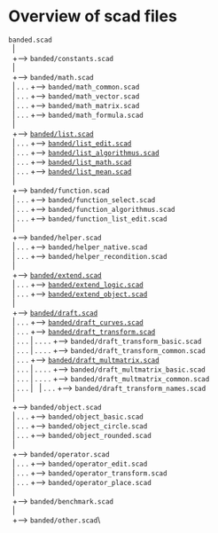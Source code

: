 
Overview of scad files
======================

`banded.scad`\
` `|\
` `+--> `banded/constants.scad`\
` `|\
` `+--> `banded/math.scad`\
` `| . . . +--> `banded/math_common.scad`\
` `| . . . +--> `banded/math_vector.scad`\
` `| . . . +--> `banded/math_matrix.scad`\
` `| . . . +--> `banded/math_formula.scad`\
` `|\
` `+--> [`banded/list.scad`](list.md "Functions for work with lists")\
` `| . . . +--> [`banded/list_edit.scad`](list.md#editing-lists- "Editing lists")\
` `| . . . +--> [`banded/list_algorithmus.scad`](list.md#algorithm-on-lists- "Algorithm on lists")\
` `| . . . +--> [`banded/list_math.scad`](list.md#math-on-lists- "Math on lists")\
` `| . . . +--> [`banded/list_mean.scad`](list.md#calculating-mean- "Calculating mean")\
` `|\
` `+--> `banded/function.scad`\
` `| . . . +--> `banded/function_select.scad`\
` `| . . . +--> `banded/function_algorithmus.scad`\
` `| . . . +--> `banded/function_list_edit.scad`\
` `|\
` `+--> `banded/helper.scad`\
` `| . . . +--> `banded/helper_native.scad`\
` `| . . . +--> `banded/helper_recondition.scad`\
` `|\
` `+--> [`banded/extend.scad`](extend.md "Control the level of detail of a mesh")\
` `| . . . +--> [`banded/extend_logic.scad`](extend.md#functions-)\
` `| . . . +--> [`banded/extend_object.scad`](extend.md#defined-modules-)\
` `|\
` `+--> [`banded/draft.scad`](draft.md "Draft objects in a point list")\
` `| . . . +--> [`banded/draft_curves.scad`](draft.md#curves- "Creates curves in a list")\
` `| . . . +--> [`banded/draft_transform.scad`](draft.md#transform-functions- "Transform functions for affine transformations")\
` `| . . . | . . . . +--> `banded/draft_transform_basic.scad`\
` `| . . . | . . . . +--> `banded/draft_transform_common.scad`\
` `| . . . +--> [`banded/draft_multmatrix.scad`](draft.md#multmatrix- "Multmatrix functions")\
` `| . . . | . . . . +--> `banded/draft_multmatrix_basic.scad`\
` `| . . . | . . . . +--> `banded/draft_multmatrix_common.scad`\
` `| . . . |
` `| . . . +--> `banded/draft_transform_names.scad`\
` `|\
` `+--> `banded/object.scad`\
` `| . . . +--> `banded/object_basic.scad`\
` `| . . . +--> `banded/object_circle.scad`\
` `| . . . +--> `banded/object_rounded.scad`\
` `|\
` `+--> `banded/operator.scad`\
` `| . . . +--> `banded/operator_edit.scad`\
` `| . . . +--> `banded/operator_transform.scad`\
` `| . . . +--> `banded/operator_place.scad`\
` `|\
` `+--> `banded/benchmark.scad`\
` `|\
` `+--> `banded/other.scad`\
